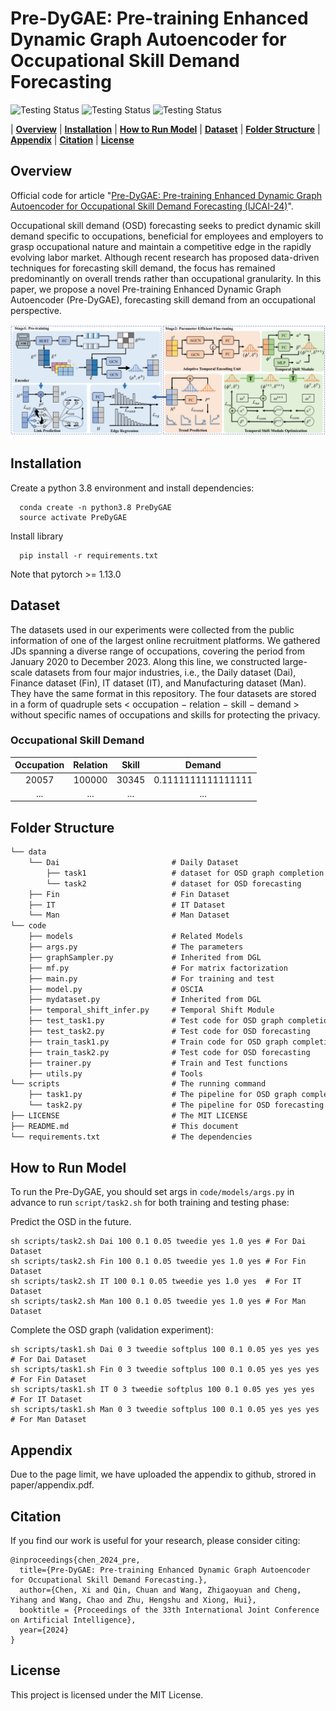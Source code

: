 # Pre-DyGAE: Pre-training Enhanced Dynamic Graph Autoencoder for Occupational Skill Demand Forecasting

![Testing Status](https://img.shields.io/badge/docs-in_progress-green)
![Testing Status](https://img.shields.io/badge/pypi_package-in_progress-green)
![Testing Status](https://img.shields.io/badge/license-MIT-blue)

| **[Overview](#overview)**
| **[Installation](#installation)**
| **[How to Run Model](#how-to-run-model)**
| **[Dataset](#dataset)**
| **[Folder Structure](#folder-Structure)**
| **[Appendix](#appendix)**
| **[Citation](#citation)**
| **[License](#license)**

## Overview

Official code for article "[Pre-DyGAE: Pre-training Enhanced Dynamic Graph Autoencoder for Occupational Skill Demand Forecasting (IJCAI-24)]()".

Occupational skill demand (OSD) forecasting seeks to predict dynamic skill demand specific to occupations, beneficial for employees and employers to grasp occupational nature and maintain a competitive edge in the rapidly evolving labor market. Although recent research has proposed data-driven techniques for forecasting skill demand, the focus has remained predominantly on overall trends rather than occupational granularity. In this paper, we propose a novel Pre-training Enhanced Dynamic Graph Autoencoder (Pre-DyGAE), forecasting skill demand from an occupational perspective.

![Framework](paper/articture.png)

## Installation

Create a python 3.8 environment and install dependencies:

```
  conda create -n python3.8 PreDyGAE
  source activate PreDyGAE
```

Install library

```
  pip install -r requirements.txt
```

Note that pytorch >= 1.13.0

## Dataset
The datasets used in our experiments were collected from the public information of one of the largest online recruitment platforms. We gathered JDs spanning a diverse range of occupations, covering the period from January 2020 to December 2023. Along this line, we constructed large-scale datasets from four major industries, i.e., the Daily dataset (Dai), Finance dataset (Fin), IT dataset (IT), and Manufacturing dataset (Man). They have the same format in this repository. The four datasets are stored in a form of quadruple sets < occupation − relation − skill − demand > without specific names of occupations and skills for protecting the privacy.

### Occupational Skill Demand

| Occupation | Relation | Skill |       Demand       |
| :--------: | :------: | :---: | :----------------: |
|   20057   |  100000  | 30345 | 0.1111111111111111 |
|    ...    |   ...   |  ...  |        ...        |

## Folder Structure

```tex
└── data
    └── Dai                         # Daily Dataset
        ├── task1                   # dataset for OSD graph completion
        └── task2                   # dataset for OSD forecasting
    ├── Fin                         # Fin Dataset
    ├── IT                          # IT Dataset
    └── Man                         # Man Dataset
└── code
    ├── models                      # Related Models
    ├── args.py                     # The parameters
    ├── graphSampler.py             # Inherited from DGL
    ├── mf.py                       # For matrix factorization
    ├── main.py                     # For training and test
    ├── model.py                    # OSCIA
    ├── mydataset.py                # Inherited from DGL
    ├── temporal_shift_infer.py     # Temporal Shift Module
    ├── test_task1.py               # Test code for OSD graph completion
    ├── test_task2.py               # Test code for OSD forecasting
    ├── train_task1.py              # Train code for OSD graph completion
    ├── train_task2.py              # Test code for OSD forecasting
    ├── trainer.py                  # Train and Test functions
    ├── utils.py                    # Tools
└── scripts                         # The running command
    ├── task1.py                    # The pipeline for OSD graph completion
    └── task2.py                    # The pipeline for OSD forecasting
├── LICENSE                         # The MIT LICENSE
├── README.md                       # This document
└── requirements.txt                # The dependencies
```

## How to Run Model

To run the Pre-DyGAE, you should set args in `code/models/args.py` in advance to run `script/task2.sh` for both training and testing phase:

Predict the OSD in the future.

```
sh scripts/task2.sh Dai 100 0.1 0.05 tweedie yes 1.0 yes # For Dai Dataset
sh scripts/task2.sh Fin 100 0.1 0.05 tweedie yes 1.0 yes # For Fin Dataset
sh scripts/task2.sh IT 100 0.1 0.05 tweedie yes 1.0 yes  # For IT Dataset
sh scripts/task2.sh Man 100 0.1 0.05 tweedie yes 1.0 yes # For Man Dataset
```

Complete the OSD graph (validation experiment):

```
sh scripts/task1.sh Dai 0 3 tweedie softplus 100 0.1 0.05 yes yes yes # For Dai Dataset
sh scripts/task1.sh Fin 0 3 tweedie softplus 100 0.1 0.05 yes yes yes # For Fin Dataset
sh scripts/task1.sh IT 0 3 tweedie softplus 100 0.1 0.05 yes yes yes  # For IT Dataset
sh scripts/task1.sh Man 0 3 tweedie softplus 100 0.1 0.05 yes yes yes # For Man Dataset
```

## Appendix

Due to the page limit, we have uploaded the appendix to github, strored in paper/appendix.pdf.

## Citation

If you find our work is useful for your research, please consider citing:

```
@inproceedings{chen_2024_pre,
  title={Pre-DyGAE: Pre-training Enhanced Dynamic Graph Autoencoder for Occupational Skill Demand Forecasting.},
  author={Chen, Xi and Qin, Chuan and Wang, Zhigaoyuan and Cheng, Yihang and Wang, Chao and Zhu, Hengshu and Xiong, Hui},
  booktitle = {Proceedings of the 33th International Joint Conference on Artificial Intelligence},
  year={2024}
}
```

## License

This project is licensed under the MIT License.
